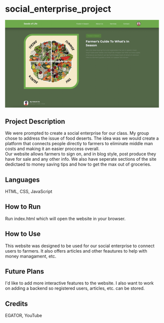 # social_enterprise_project
<p>
<img src="social_enterprise_project_ss.png" alt="website screenshot"/>
</p>

## Project Description
We were prompted to create a social enterprise for our class. My group chose to address the issue of food deserts. The idea was we would create a platform that connects people directly to farmers to eliminate middle man costs and making it an easier proccess overall. <br />
Our website allows farmers to sign on, and in blog style, post produce they have for sale and any other info. We also have seperate sections of the site dedictaed to money saving tips and how to get the max out of groceries. 


## Languages
HTML, CSS, JavaScript

## How to Run
Run index.html which will open the website in your browser.

## How to Use
This website was designed to be used for our social enterprise to connect users to farmers. It also offers articles and other feautures to help with money managament, etc.

## Future Plans
I'd like to add more interactive features to the website. I also want to work on adding a backend so registered users, articles, etc. can be stored. 

## Credits 
EGATOR, YouTube 